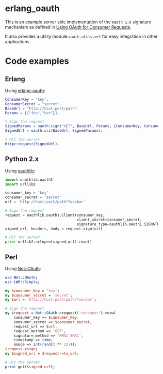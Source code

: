 erlang_oauth
============

This is an example server side implementation of the `oauth 1.0` signature mechanism as defined in [Using OAuth for Consumer Requests](http://oauth.googlecode.com/svn/spec/ext/consumer_request/1.0/drafts/2/spec.html).

It also provides a utility module `oauth_utils.erl` for easy integration in other applications.


Code examples
=============

Erlang
------
Using [erlang-oauth](https://github.com/tim/erlang-oauth):
```erlang
ConsumerKey = "key".
ConsumerSecret = "secret".
BaseUrl = "http://host:port/path".
Params = [{"foo","bar"}].

% Sign the request
SignedParams = oauth:sign("GET", BaseUrl, Params, {ConsumerKey, ConsumerSecret, hmac_sha1}, "", "").
SignedUrl = oauth:uri(BaseUrl, SignedParams).

% Hit the server
httpc:request(SignedUrl).
```

Python 2.x
----------
Using [oauthlib](https://github.com/idan/oauthlib):
```python
import oauthlib.oauth1
import urllib2

consumer_key = 'key'
consumer_secret = 'secret'
url = 'http://host:port/path?foo=bar'

# Sign the request
request = oauthlib.oauth1.Client(consumer_key,
                                 client_secret=consumer_secret,
                                 signature_type=oauthlib.oauth1.SIGNATURE_TYPE_QUERY)
signed_url, headers, body = request.sign(url)

# Hit the server
print urllib2.urlopen(signed_url).read()
```

Perl
----
Using [Net::OAuth](https://github.com/keeth/Net-OAuth):
```perl
use Net::OAuth;
use LWP::Simple;

my $consumer_key = 'key';
my $consumer_secret = 'secret';
my $url = 'http://host:port/path?foo=bar';

# Sign the request
my $request = Net::OAuth->request('consumer')->new(
    consumer_key => $consumer_key,
    consumer_secret => $consumer_secret,
    request_url => $url,
    request_method => 'GET',
    signature_method => 'HMAC-SHA1',
    timestamp => time,
    nonce => int(rand(2 ** 32)));
$request->sign;
my $signed_url = $request->to_url;

# Hit the server
print get($signed_url);
```
